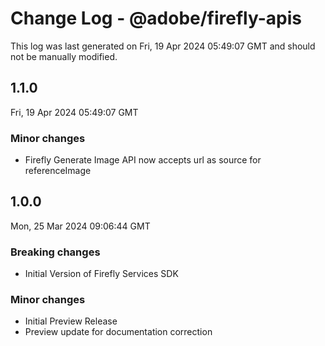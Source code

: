 # Change Log - @adobe/firefly-apis

This log was last generated on Fri, 19 Apr 2024 05:49:07 GMT and should not be manually modified.

## 1.1.0
Fri, 19 Apr 2024 05:49:07 GMT

### Minor changes

- Firefly Generate Image API now accepts url as source for referenceImage

## 1.0.0
Mon, 25 Mar 2024 09:06:44 GMT

### Breaking changes

- Initial Version of Firefly Services SDK

### Minor changes

- Initial Preview Release
- Preview update for documentation correction

